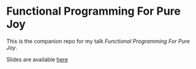 # Functional Programming For Pure Joy

This is the companion repo for my talk *Functional Programming For Pure Joy*.

Slides are available [here](https://docs.google.com/presentation/d/1Xi0zrE2MHiPfhd9_uuwh-q3zNVwrh5IOfsBhLXGTHfw/edit?usp=sharing)
